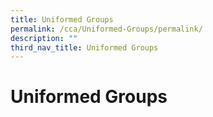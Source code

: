 ```yaml
---
title: Uniformed Groups
permalink: /cca/Uniformed-Groups/permalink/
description: ""
third_nav_title: Uniformed Groups
---
```

Uniformed Groups
================

